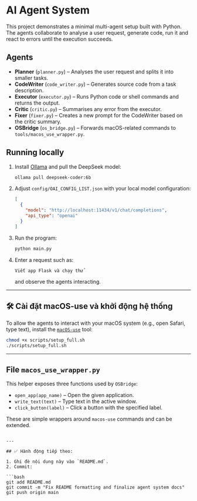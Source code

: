 
# AI Agent System

This project demonstrates a minimal multi-agent setup built with Python. The
agents collaborate to analyse a user request, generate code, run it and react to
errors until the execution succeeds.

## Agents

- **Planner** (`planner.py`) – Analyses the user request and splits it into
  smaller tasks.
- **CodeWriter** (`code_writer.py`) – Generates source code from a task
  description.
- **Executor** (`executor.py`) – Runs Python code or shell commands and returns
  the output.
- **Critic** (`critic.py`) – Summarises any error from the executor.
- **Fixer** (`fixer.py`) – Creates a new prompt for the CodeWriter based on the
  critic summary.
- **OSBridge** (`os_bridge.py`) – Forwards macOS-related commands to
  `tools/macos_use_wrapper.py`.

## Running locally

1. Install [Ollama](https://ollama.com) and pull the DeepSeek model:

   ```bash
   ollama pull deepseek-coder:6b

2. Adjust `config/OAI_CONFIG_LIST.json` with your local model configuration:

   ```json
   [
     {
       "model": "http://localhost:11434/v1/chat/completions",
       "api_type": "openai"
     }
   ]
   ```

3. Run the program:

   ```bash
   python main.py
   ```

4. Enter a request such as:

   ```
   Viết app Flask và chạy thử
   ```

   and observe the agents interacting.

---

## 🛠 Cài đặt macOS-use và khởi động hệ thống

To allow the agents to interact with your macOS system (e.g., open Safari, type text), install the [`macOS-use`](https://github.com/browser-use/macOS-use) tool:

```bash
chmod +x scripts/setup_full.sh
./scripts/setup_full.sh
```

---

## File `macos_use_wrapper.py`

This helper exposes three functions used by `OSBridge`:

* `open_app(app_name)` – Open the given application.
* `write_text(text)` – Type text in the active window.
* `click_button(label)` – Click a button with the specified label.

These are simple wrappers around `macos-use` commands and can be extended.

````

---

## ✅ Hành động tiếp theo:

1. Ghi đè nội dung này vào `README.md`.
2. Commit:

```bash
git add README.md
git commit -m "Fix README formatting and finalize agent system docs"
git push origin main
````

